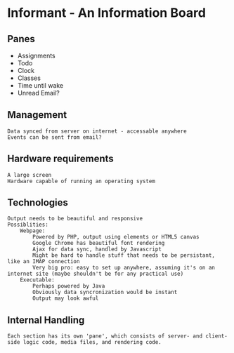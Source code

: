 Informant - An Information Board
================================
Panes
-----
* Assignments
* Todo
* Clock
* Classes
* Time until wake
* Unread Email?

Management
----------
	Data synced from server on internet - accessable anywhere
	Events can be sent from email?

Hardware requirements
---------------------
	A large screen
	Hardware capable of running an operating system

Technologies
------------
	Output needs to be beautiful and responsive
	Possiblities:
		Webpage:
			Powered by PHP, output using elements or HTML5 canvas
			Google Chrome has beautiful font rendering
			Ajax for data sync, handled by Javascript
			Might be hard to handle stuff that needs to be persistant, like an IMAP connection
			Very big pro: easy to set up anywhere, assuming it's on an internet site (maybe shouldn't be for any practical use)
		Executable:
			Perhaps powered by Java
			Obviously data syncronization would be instant
			Output may look awful

Internal Handling
-----------------
	Each section has its own 'pane', which consists of server- and client-side logic code, media files, and rendering code.